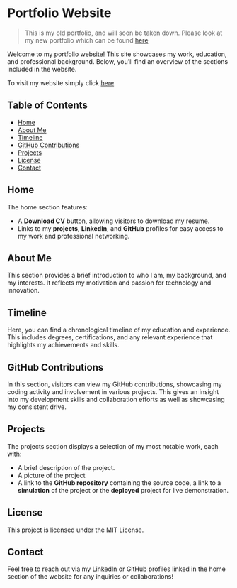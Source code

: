 # Portfolio Website

> This is my old portfolio, and will soon be taken down. Please look at my new portfolio which can be found [here](https://github.com/ollycassidy13/Olly-Cassidy)

Welcome to my portfolio website! This site showcases my work, education, and professional background. Below, you'll find an overview of the sections included in the website.

To visit my website simply click [here](https://ollycassidy13.github.io/)

## Table of Contents
- [Home](#home)
- [About Me](#about-me)
- [Timeline](#education-timeline)
- [GitHub Contributions](#github-contributions)
- [Projects](#projects)
- [License](#license)
- [Contact](#contact)

## Home
The home section features:
- A **Download CV** button, allowing visitors to download my resume.
- Links to my **projects**, **LinkedIn**, and **GitHub** profiles for easy access to my work and professional networking.

## About Me
This section provides a brief introduction to who I am, my background, and my interests. It reflects my motivation and passion for technology and innovation.

## Timeline
Here, you can find a chronological timeline of my education and experience. This includes degrees, certifications, and any relevant experience that highlights my achievements and skills.

## GitHub Contributions
In this section, visitors can view my GitHub contributions, showcasing my coding activity and involvement in various projects. This gives an insight into my development skills and collaboration efforts as well as showcasing my consistent drive.

## Projects
The projects section displays a selection of my most notable work, each with:
- A brief description of the project.
- A picture of the project
- A link to the **GitHub repository** containing the source code, a link to a **simulation** of the project or the **deployed** project for live demonstration.

## License

This project is licensed under the MIT License.

## Contact

Feel free to reach out via my LinkedIn or GitHub profiles linked in the home section of the website for any inquiries or collaborations!
